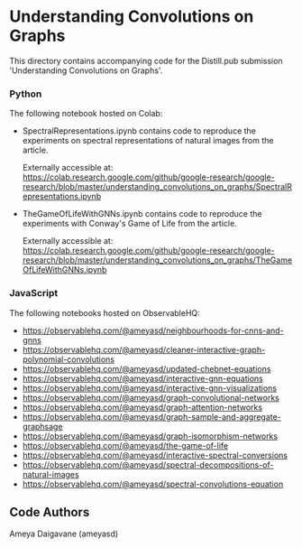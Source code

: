 # Understanding Convolutions on Graphs

This directory contains accompanying code for the Distill.pub submission
'Understanding Convolutions on Graphs'.

### Python
The following notebook hosted on Colab:
* SpectralRepresentations.ipynb contains code to reproduce the experiments
  on spectral representations of natural images from the article.

  Externally accessible at:
  https://colab.research.google.com/github/google-research/google-research/blob/master/understanding_convolutions_on_graphs/SpectralRepresentations.ipynb

* TheGameOfLifeWithGNNs.ipynb contains code to reproduce the experiments
  with Conway's Game of Life from the article.

  Externally accessible at:
  https://colab.research.google.com/github/google-research/google-research/blob/master/understanding_convolutions_on_graphs/TheGameOfLifeWithGNNs.ipynb

### JavaScript
The following notebooks hosted on ObservableHQ:
* https://observablehq.com/@ameyasd/neighbourhoods-for-cnns-and-gnns
* https://observablehq.com/@ameyasd/cleaner-interactive-graph-polynomial-convolutions
* https://observablehq.com/@ameyasd/updated-chebnet-equations
* https://observablehq.com/@ameyasd/interactive-gnn-equations
* https://observablehq.com/@ameyasd/interactive-gnn-visualizations
* https://observablehq.com/@ameyasd/graph-convolutional-networks
* https://observablehq.com/@ameyasd/graph-attention-networks
* https://observablehq.com/@ameyasd/graph-sample-and-aggregate-graphsage
* https://observablehq.com/@ameyasd/graph-isomorphism-networks
* https://observablehq.com/@ameyasd/the-game-of-life
* https://observablehq.com/@ameyasd/interactive-spectral-conversions
* https://observablehq.com/@ameyasd/spectral-decompositions-of-natural-images
* https://observablehq.com/@ameyasd/spectral-convolutions-equation

## Code Authors
Ameya Daigavane (ameyasd)

